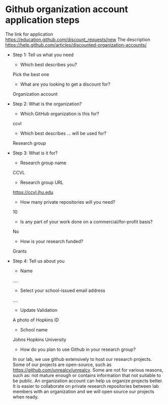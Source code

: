 # Github organization account application steps

The link for application https://education.github.com/discount_requests/new
The description https://help.github.com/articles/discounted-organization-accounts/

- Step 1: Tell us what you need

    - Which best describes you?

    Pick the best one

    - What are you looking to get a discount for?

    Organization account

- Step 2: What is the organization?
 
    - Which GitHub organization is this for? 

    ccvl

    - Which best describes ... will be used for?

    Research group

- Step 3: What is it for?

    - Research group name

    CCVL

    - Research group URL

    https://ccvl.jhu.edu

    - How many private repositories will you need?

    10

    - Is any part of your work done on a commercial/for-profit basis?
    
    No
    
    - How is your research funded?
    
    Grants 

- Step 4: Tell us about you
    - Name

    ....
    
    - Select your school-issued email address

    ....
    
    - Update Validation
    
    A photo of Hopkins ID
    
    - School name

    Johns Hopkins University
    
    - How do you plan to use Github in your research group?
    
    In our lab, we use github extensively to host our research projects. Some of our projects are open-source, such as https://github.com/unrealcv/unrealcv. Some are not for various reasons, such as: not mature enough or contains information that not suitable to be public.  An organization account can help us organize projects better. It is easier to collaborate on private research repositories between lab members with an organization and we will open source our projects when ready.
    